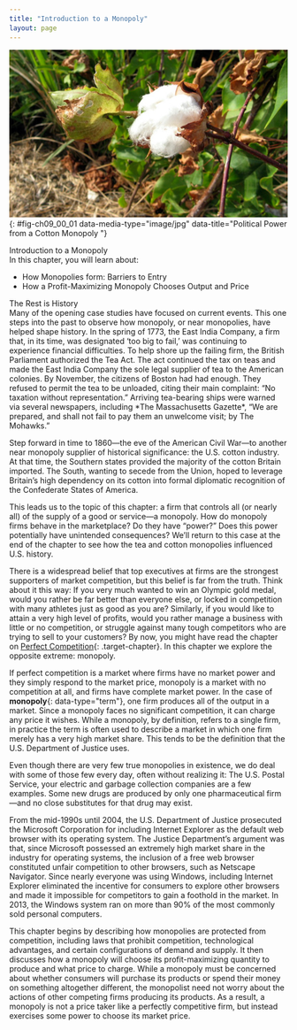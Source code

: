 ```yaml
---
title: "Introduction to a Monopoly"
layout: page
---
```



<?cnx.eoc class="summary" title="Chapter Review"?>

<?cnx.eoc class="self-check-questions" title="Self-Check Questions"?>

<?cnx.eoc class="review-questions" title="Review Questions"?>

<?cnx.eoc class="critical-thinking" title="Critical Thinking Questions"?>

<?cnx.eoc class="problems" title="Problems"?>

<?cnx.eoc class="references" title="References"?>

 ![The image is a photograph of a cotton plant.](../resources/CNX_Econ_C09_000.jpg "In the mid-nineteenth century, the United States, specifically the Southern states, had a near monopoly in the cotton supplied to Great Britain. These states attempted to leverage this economic power into political power&#x2014;trying to sway Great Britain to formally recognize the Confederate States of America. (Credit: modification of work by &#x201C;ashleylovespizza&#x201D;/Flickr Creative Commons)"){: #fig-ch09_00_01 data-media-type="image/jpg" data-title="Political Power from a Cotton Monopoly "}

<div data-type="note" class="economics chapter-objectives" markdown="1">
<div data-type="title">
Introduction to a Monopoly
</div>
In this chapter, you will learn about:

* How Monopolies form: Barriers to Entry
* How a Profit-Maximizing Monopoly Chooses Output and Price

</div>

<div data-type="note" class="economics bringhome" markdown="1">
<div data-type="title">
The Rest is History
</div>
Many of the opening case studies have focused on current events. This one steps into the past to observe how monopoly, or near monopolies, have helped shape history. In the spring of 1773, the East India Company, a firm that, in its time, was designated ‘too big to fail,’ was continuing to experience financial difficulties. To help shore up the failing firm, the British Parliament authorized the Tea Act. The act continued the tax on teas and made the East India Company the sole legal supplier of tea to the American colonies. By November, the citizens of Boston had had enough. They refused to permit the tea to be unloaded, citing their main complaint: “No taxation without representation.” Arriving tea-bearing ships were warned via several newspapers, including *The Massachusetts Gazette*, “We are prepared, and shall not fail to pay them an unwelcome visit; by The Mohawks.”

Step forward in time to 1860—the eve of the American Civil War—to another near monopoly supplier of historical significance: the U.S. cotton industry. At that time, the Southern states provided the majority of the cotton Britain imported. The South, wanting to secede from the Union, hoped to leverage Britain’s high dependency on its cotton into formal diplomatic recognition of the Confederate States of America.

This leads us to the topic of this chapter: a firm that controls all (or nearly all) of the supply of a good or service—a monopoly. How do monopoly firms behave in the marketplace? Do they have “power?” Does this power potentially have unintended consequences? We’ll return to this case at the end of the chapter to see how the tea and cotton monopolies influenced U.S. history.

</div>

There is a widespread belief that top executives at firms are the strongest supporters of market competition, but this belief is far from the truth. Think about it this way: If you very much wanted to win an Olympic gold medal, would you rather be far better than everyone else, or locked in competition with many athletes just as good as you are? Similarly, if you would like to attain a very high level of profits, would you rather manage a business with little or no competition, or struggle against many tough competitors who are trying to sell to your customers? By now, you might have read the chapter on [Perfect Competition](/m48645){: .target-chapter}. In this chapter we explore the opposite extreme: monopoly.

If perfect competition is a market where firms have no market power and they simply respond to the market price, monopoly is a market with no competition at all, and firms have complete market power. In the case of **monopoly**{: data-type="term"}, one firm produces all of the output in a market. Since a monopoly faces no significant competition, it can charge any price it wishes. While a monopoly, by definition, refers to a single firm, in practice the term is often used to describe a market in which one firm merely has a very high market share. This tends to be the definition that the U.S. Department of Justice uses.

Even though there are very few true monopolies in existence, we do deal with some of those few every day, often without realizing it: The U.S. Postal Service, your electric and garbage collection companies are a few examples. Some new drugs are produced by only one pharmaceutical firm—and no close substitutes for that drug may exist.

From the mid-1990s until 2004, the U.S. Department of Justice prosecuted the Microsoft Corporation for including Internet Explorer as the default web browser with its operating system. The Justice Department’s argument was that, since Microsoft possessed an extremely high market share in the industry for operating systems, the inclusion of a free web browser constituted unfair competition to other browsers, such as Netscape Navigator. Since nearly everyone was using Windows, including Internet Explorer eliminated the incentive for consumers to explore other browsers and made it impossible for competitors to gain a foothold in the market. In 2013, the Windows system ran on more than 90% of the most commonly sold personal computers.

This chapter begins by describing how monopolies are protected from competition, including laws that prohibit competition, technological advantages, and certain configurations of demand and supply. It then discusses how a monopoly will choose its profit-maximizing quantity to produce and what price to charge. While a monopoly must be concerned about whether consumers will purchase its products or spend their money on something altogether different, the monopolist need not worry about the actions of other competing firms producing its products. As a result, a monopoly is not a price taker like a perfectly competitive firm, but instead exercises some power to choose its market price.

